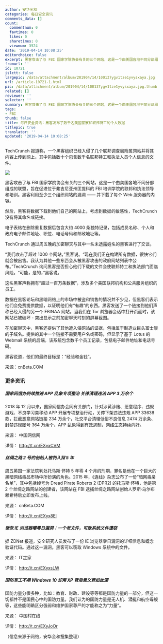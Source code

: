 ```yaml
---
author: 安华金和
categories: 每日安全资讯
comments_data: []
count:
  commentnum: 0
  favtimes: 0
  likes: 0
  sharetimes: 0
  viewnum: 3524
date: '2019-04-14 10:08:25'
editorchoice: false
excerpt: 黑客攻击了与 FBI 国家学院协会有关的三个网站，这是一个由美国各地不同分部组成的联盟
fromurl: ''
id: 10721
islctt: false
largepic: /data/attachment/album/201904/14/100137ygv1tze1yvysxaya.jpg
url: /article-10721-1.html
pic: /data/attachment/album/201904/14/100137ygv1tze1yvysxaya.jpg.thumb.jpg
related: []
reviewer: ''
selector: ''
summary: 黑客攻击了与 FBI 国家学院协会有关的三个网站，这是一个由美国各地不同分部组成的联盟
tags:
- FBI
thumb: false
title: 每日安全资讯：黑客发布了数千名美国警察和联邦特工的个人数据
titlepic: true
translator: ''
updated: '2019-04-14 10:08:25'
---
```


TechCrunch 报道称，一个黑客组织已经入侵了几个联邦调查局附属网站并将其内容上传到网上，其中包括数十个包含数千名联邦特工和执法人员个人信息的文件。


![](/data/attachment/album/201904/14/100137ygv1tze1yvysxaya.jpg)


黑客攻击了与 FBI 国家学院协会有关的三个网站，这是一个由美国各地不同分部组成的联盟，旨在促进位于弗吉尼亚州匡提科的 FBI 培训学院的联邦和执法领导和培训。黑客利用至少三个组织网站的漏洞 —— 并下载了每个 Web 服务器的内容。


然后，黑客将数据下载到他们自己的网站上，考虑到数据的敏感性，TechCrunch 没有将其命名或链接。


电子表格在删除重复数据后包含大约 4000 条独特记录，包括成员名称、个人和政府电子邮件地址、职位、电话号码和邮政地址等。


TechCrunch 通过周五晚的加密聊天与其中一名未透露姓名的黑客进行了交谈。


“我们攻击了超过 1000 个网站，”黑客说。“现在我们正在构建所有数据，很快它们就会被出售。我认为其他一些东西会从被黑客攻击的政府网站列表中公布。”TechCrunch 询问黑客是否担心他们下载的文件会使联邦特工和执法部门面临风险。“可能，是的，”黑客说。


这名黑客声称拥有“超过一百万条数据”，涉及多个美国联邦机构和公共服务组织的员工。


数据在黑客论坛和黑暗网络上的市场中被盗和销售的情况并不少见，但黑客们表示他们会免费提供数据，以证明他们有“有趣”的东西。黑客发送了一个链接到他们声称已经入侵的另一个 FBINAA 网站。当我们在 Tor 浏览器会话中打开页面时，该网站已被破坏 - 突出显示之前加密聊天时刻的屏幕截图。


在加密聊天中，黑客还提供了其他遭入侵网站的证据，包括属于制造业巨头富士康的子域名。提供的其中一个链接不需要用户名或密码，但显示了基于 Lotus 的 Webmail 系统的后端，该系统包含数千个员工记录，包括电子邮件地址和电话号码。


黑客说道，他们的最终目标是：“经验和金钱”。


来源：cnBeta.COM


### 更多资讯


##### 国家网信办持续推进 APP 乱象专项整治 关停清理违法 APP 3 万余个


2018 年 12 月以来，国家网信办会同有关部门，针对涉黄涉赌、恶意程序、违规游戏、不良学习类移动 APP 开展专项整治行动，关停下架违法违规 APP 33638 款，拦截恶意网站链接 234 万余个，社交平台清理低俗不良信息 2474 万余条、封禁违规账号 364 万余个，APP 乱象得到有效遏制，网络生态持续向好。


来源： 中国网信网


详情： <http://t.cn/EXyxCVM> 


##### 丝绸之路 2 号的创始人被判入狱 5 年


周五英国一家法院判处托马斯·怀特 5 年零 4 个月的刑期，罪名是他在一个巨大的黑暗网络毒品市场中所扮演的角色。2015 年，《连线》杂志公布了一份“暗网毒枭名单”，其中包括绰号为 Dread Pirate Roberts 2 (DPR2) 的托马斯·怀特，他是第 2 个丝绸之路网站的创建者，该网站在 FBI 逮捕丝绸之路网站创始人罗斯·乌尔布赖希特后立即发布上线。


来源： cnBeta.COM


详情： <http://t.cn/EXyx8El> 


##### 微软 IE 浏览器曝零日漏洞：一个老文件，可致系统文件遭窃


据 ZDNet 报道，安全研究人员发布了一份 IE 浏览器零日漏洞的详细信息和概念验证代码。通过这一漏洞，黑客可以窃取 Windows 系统中的文件。


来源： IT之家


详情： <http://t.cn/EXyxsLW> 


##### 国防军工不用 Windows 10 却用 XP 背后意义竞如此深


国防力量分很多种，比如：教育、财政、建设等等都是国防力量的一部分，但这一切都并不是国民心中的国防力量。我们认为的国防力量是无人机、潜艇和航空母舰等，这些能明确区分强弱和维护国家尊严的才能称之为“力量”。


来源： 中国村在线


详情： <http://t.cn/EXyJoOr> 


（信息来源于网络，安华金和搜集整理）